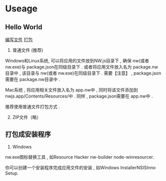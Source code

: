 # Useage

## Hello World

[编写文件](https://nwjs.org.cn/doc/user/Getting-Started.html)
[打包](https://nwjs.org.cn/doc/user/Package-and-Distribute.html)

1. 普通文件 (推荐)

Windows和Linux系统, 可以将应用的文件放到NW.js目录下 , 确保 nw(或者 nw.exe)与 package.json在同级目录下 . 或者将应用文件放入名为 package.nw目录中 , 该目录与 nw(或者 nw.exe)在同级目录下 . 需要【注意】 , package.json需要在 package.nw目录中 .

Mac系统 , 将应用相关文件放入名为 app.nw中 , 同时将该文件添加到 nwjs.app/Contents/Resources/中 . 同样 , package.json需要在 app.nw中 .

推荐使用普通文件打包方式 .

2. ZIP文件（略）


## 打包成安装程序

1. Windows

nw.exe图标替换工具 , 如Resource Hacker nw-builder node-winresourcer.

你可以创建一个安装程序完成应用文件的安装 , 如Windows InstallerNSISInno Setup.